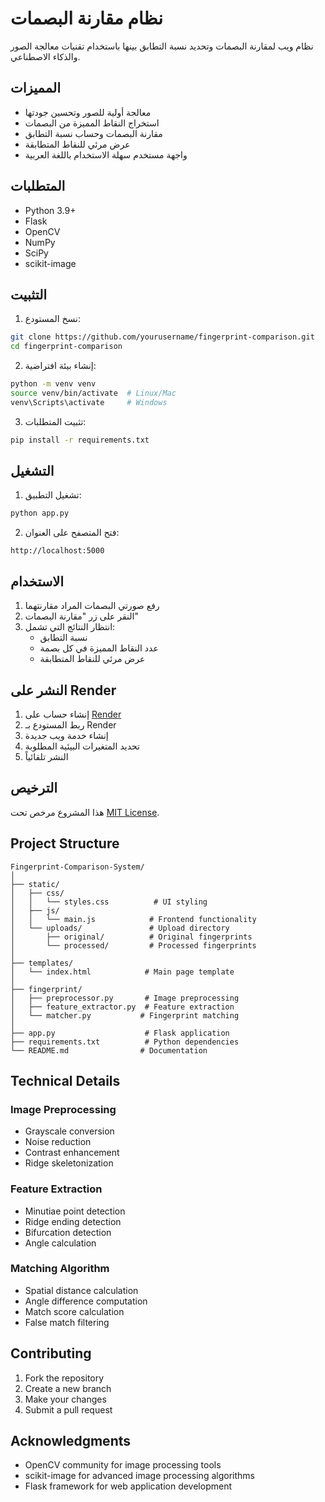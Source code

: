 # نظام مقارنة البصمات

نظام ويب لمقارنة البصمات وتحديد نسبة التطابق بينها باستخدام تقنيات معالجة الصور والذكاء الاصطناعي.

## المميزات

- معالجة أولية للصور وتحسين جودتها
- استخراج النقاط المميزة من البصمات
- مقارنة البصمات وحساب نسبة التطابق
- عرض مرئي للنقاط المتطابقة
- واجهة مستخدم سهلة الاستخدام باللغة العربية

## المتطلبات

- Python 3.9+
- Flask
- OpenCV
- NumPy
- SciPy
- scikit-image

## التثبيت

1. نسخ المستودع:
```bash
git clone https://github.com/yourusername/fingerprint-comparison.git
cd fingerprint-comparison
```

2. إنشاء بيئة افتراضية:
```bash
python -m venv venv
source venv/bin/activate  # Linux/Mac
venv\Scripts\activate     # Windows
```

3. تثبيت المتطلبات:
```bash
pip install -r requirements.txt
```

## التشغيل

1. تشغيل التطبيق:
```bash
python app.py
```

2. فتح المتصفح على العنوان:
```
http://localhost:5000
```

## الاستخدام

1. رفع صورتي البصمات المراد مقارنتهما
2. النقر على زر "مقارنة البصمات"
3. انتظار النتائج التي تشمل:
   - نسبة التطابق
   - عدد النقاط المميزة في كل بصمة
   - عرض مرئي للنقاط المتطابقة

## النشر على Render

1. إنشاء حساب على [Render](https://render.com)
2. ربط المستودع بـ Render
3. إنشاء خدمة ويب جديدة
4. تحديد المتغيرات البيئية المطلوبة
5. النشر تلقائياً

## الترخيص

هذا المشروع مرخص تحت [MIT License](LICENSE).

## Project Structure

```
Fingerprint-Comparison-System/
│
├── static/
│   ├── css/
│   │   └── styles.css          # UI styling
│   ├── js/
│   │   └── main.js            # Frontend functionality
│   └── uploads/               # Upload directory
│       ├── original/          # Original fingerprints
│       └── processed/         # Processed fingerprints
│
├── templates/
│   └── index.html            # Main page template
│
├── fingerprint/
│   ├── preprocessor.py       # Image preprocessing
│   ├── feature_extractor.py  # Feature extraction
│   └── matcher.py           # Fingerprint matching
│
├── app.py                    # Flask application
├── requirements.txt          # Python dependencies
└── README.md                # Documentation
```

## Technical Details

### Image Preprocessing
- Grayscale conversion
- Noise reduction
- Contrast enhancement
- Ridge skeletonization

### Feature Extraction
- Minutiae point detection
- Ridge ending detection
- Bifurcation detection
- Angle calculation

### Matching Algorithm
- Spatial distance calculation
- Angle difference computation
- Match score calculation
- False match filtering

## Contributing

1. Fork the repository
2. Create a new branch
3. Make your changes
4. Submit a pull request

## Acknowledgments

- OpenCV community for image processing tools
- scikit-image for advanced image processing algorithms
- Flask framework for web application development 